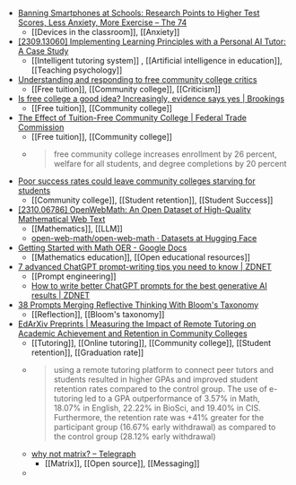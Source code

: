 - [Banning Smartphones at Schools: Research Points to Higher Test Scores, Less Anxiety, More Exercise – The 74](https://www.the74million.org/article/banning-smartphones-at-schools-research-points-to-higher-test-scores-less-anxiety-more-exercise/)
	- [[Devices in the classroom]], [[Anxiety]]
- [[2309.13060] Implementing Learning Principles with a Personal AI Tutor: A Case Study](https://arxiv.org/abs/2309.13060)
	- [[Intelligent tutoring system]] , [[Artificial intelligence in education]], [[Teaching psychology]]
- [Understanding and responding to free community college critics](https://onlinelibrary.wiley.com/doi/abs/10.1002/cc.20593)
	- [[Free tuition]], [[Community college]], [[Criticism]]
- [Is free college a good idea? Increasingly, evidence says yes | Brookings](https://www.brookings.edu/articles/is-free-college-a-good-idea-increasingly-evidence-says-yes/)
	- [[Free tuition]], [[Community college]]
- [The Effect of Tuition-Free Community College | Federal Trade Commission](https://www.ftc.gov/reports/effect-tuition-free-community-college)
	- [[Free tuition]], [[Community college]]
	- >free community college increases enrollment by 26 percent, welfare for all students, and degree completions by 20 percent
- [Poor success rates could leave community colleges starving for students](https://hechingerreport.org/the-reckoning-is-here-more-than-a-third-of-community-college-students-have-vanished/)
	- [[Community college]], [[Student retention]], [[Student Success]]
- [[2310.06786] OpenWebMath: An Open Dataset of High-Quality Mathematical Web Text](https://arxiv.org/abs/2310.06786)
	- [[Mathematics]], [[LLM]]
	- [open-web-math/open-web-math · Datasets at Hugging Face](https://huggingface.co/datasets/open-web-math/open-web-math)
- [Getting Started with Math OER - Google Docs](https://docs.google.com/document/d/1OQQ9xeLFWVNKRLNV3S8ZP5rHz7qZuWRuU_BgwYi62Vg/edit#heading=h.uqhbshxl6cl2)
	- [[Mathematics education]], [[Open educational resources]]
- [7 advanced ChatGPT prompt-writing tips you need to know | ZDNET](https://www.zdnet.com/article/7-advanced-chatgpt-prompt-writing-tips-you-need-to-know/)
	- [[Prompt engineering]]
	- [How to write better ChatGPT prompts for the best generative AI results | ZDNET](https://www.zdnet.com/article/how-to-write-better-chatgpt-prompts/)
- [38 Prompts Merging Reflective Thinking With Bloom's Taxonomy](https://www.teachthought.com/critical-thinking/reflective-thinking/)
	- [[Reflection]], [[Bloom's taxonomy]]
- [EdArXiv Preprints | Measuring the Impact of Remote Tutoring on Academic Achievement and Retention in Community Colleges](https://osf.io/preprints/edarxiv/b3sju/)
	- [[Tutoring]], [[Online tutoring]], [[Community college]], [[Student retention]], [[Graduation rate]]
	- >using a remote tutoring platform to connect peer tutors and students resulted in higher GPAs and improved student retention rates compared to the control group. The use of e-tutoring led to a GPA outperformance of 3.57% in Math, 18.07% in English, 22.22% in BioSci, and 19.40% in CIS. Furthermore, the retention rate was +41% greater for the participant group (16.67% early withdrawal) as compared to the control group (28.12% early withdrawal)
	- [why not matrix? – Telegraph](https://telegra.ph/why-not-matrix-08-07)
		- [[Matrix]], [[Open source]], [[Messaging]]
	-